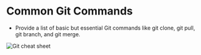 # Common Git Commands

- Provide a list of basic but essential Git commands like git clone, git pull, git branch, and git merge.

![Git cheat sheet](https://res.cloudinary.com/practicaldev/image/fetch/s--rHgZEh1I--/c_imagga_scale,f_auto,fl_progressive,h_900,q_auto,w_1600/https://dev-to-uploads.s3.amazonaws.com/uploads/articles/0a060nvkst70gxj3j27z.png)
